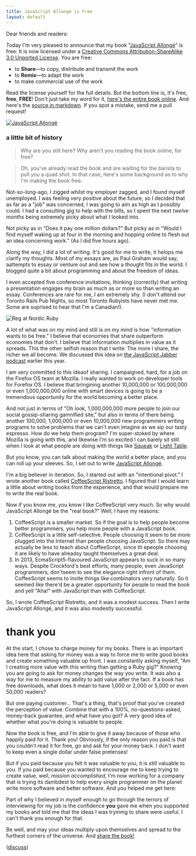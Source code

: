 ```yaml
---
title: JavaScript Allonge is Free
layout: default
---
```


Dear friends and readers:

Today I'm very pleased to announce that my book "[JavaScript Allongé](https://leanpub.com/javascript-allonge/read)" is free: It is now licensed under a [Creative Commons Attribution-ShareAlike 3.0 Unported License](http://creativecommons.org/licenses/by-sa/3.0/deed.en_US). You are free:

* to **Share**—to copy, distribute and transmit the work
* to **Remix**—to adapt the work
* to make commercial use of the work

Read the license yourself for the full details. But the bottom line is, it's free, **free**, **FREE**! Don't just take my word for it, [here's the entire book online](https://leanpub.com/javascript-allonge/read). And here's the [source in markdown](https://github.com/raganwald/javascript-allonge). If you spot a mistake, send me a pull request!

[![JavaScript Allongé](http://i.minus.com/iW2E1A8M5UWe6.jpeg)](https://leanpub.com/javascript-allonge/read)

### a little bit of history

>  Why are you still here? Why aren't you reading the book online, for free?

> Oh, you've already read the book and are waiting for the barista to pull you a quad shot. In that case, here's some background as to why I'm making the book free.

Not-so-long-ago, I zigged whilst my employer zagged, and I found myself unemployed. I was feeling very positive about the future, so I decided that as far as a "job" was concerned, I was going to aim as high as I possibly could. I had a consulting gig to help with the bills, so I spent the next *twelve months* being extremely picky about what I looked into.

Not picky as in "Does it pay one million dollars?" But picky as in "Would I find myself waking up at four in the morning and hopping online to flesh out an idea concerning work." (As I did five hours ago).

Along the way, I did a lot of writing. It's good for me to write, it helops me clarify my thoughts. Most of my essays are, as Paul Graham would say, aattempts to essay or venture out and see how a thought fits in the world. I blogged quite a bit about programming and about the freedom of ideas.

I even accepted five conference invitations, thinking (correctly) that writing a presentation engages my brain as much as or more so than writing an essay. Conferences are rare for me, I am extremely shy. (I don't attend our Toronto Rails Pub Nights, so most Toronto Rubyists have never met me. Some are suprised to hear that I'm a Canadian!).

![Reg at Nordic Ruby](http://farm4.staticflickr.com/3767/9023803415_37737ca9f2_h.jpg)

A lot of what was on my mind and still is on my mind is how "information wants to be free." I believe that economies that share outperform economies that don't. I believe that information multiplies in value as it spreads. This the other selfish reason that I write: The more I share, the richer we all become. We discussed this idea on [the JavaScript Jabber podcast](http://javascriptjabber.com/070-jsj-book-club-javascript-allonge-with-reginald-braithwaite/) earlier this year.

I am very committed to this ideaof sharing. I campaigned, hard, for a job on the Firefox OS team at Mozilla. I really wanted to work on developer tools for Forefox OS. I believe that bringining another 10,000,000 or 100,000,000 or even 1,000,000,000 online with smart devices is going to be a tremendous opportunity for the world becoming a better place.

And not just in terms of "Oh look, 1,000,000,000 more people to join our social gossip-sharing gamnified site," but also in terms of there being another 100,000, 1,000,000 or even 10,000,000 new programmers writing programs to solve problems that we can't even imagine as we sip our tasty espresso. How do we help them program? I'm super-stoked by where Mozilla is going with this, and likewise I'm so excited I can barely sit still when I look at what people are doing with things like [Squeak](http://squeak.org/) or [Light Table](http://www.chris-granger.com/2012/04/12/light-table---a-new-ide-concept/).

But you know, you can talk about making the world a better place, and you can roll up your sleeves. So, I set out to write [JavaScript Allongé](https://leanpub.com/javascript-allonge/read).

I'm a big believer in iteration. So, I started out with an "intentional pivot." I wrote another book called [CoffeeScript Ristretto](https://leanpub.com/coffeescript-ristretto/read). I figured that I would learn a little about writing books from the experience, and that would prepare me to write the real book.

Now if you know me, you know I like CoffeeScript very much. So why would JavaScript Allongé be the "real book?" Well, I have my reasons:

1. CoffeeScript is a smaller market. So if the goal is to help people become better programmers, you help more people with a JavaScript book.
2. CoffeeScript is a little self-selective. People choosing it seem to be more plugged into the Internet than people choosing JavaScript. So there may actually be less to teach about CoffeeScript, since th epeople choosing it are likely to have alreadsy taught themselves a great deal.
3. In 2013, EcmaScript5-flavoured JavaScript appears to suck in so many ways. Despite Crockford's best efforts, many people, even JavaScript programmers, don'tseem to see the elegance right infront of them. CoffeeScript seems to invite things like combinators very naturally. So it seemed like there'd be a greater opportunity for people to read the book and yell "Aha!" with JavaScript than with CoffeeScript.

So, I wrote CoffeeScript Ristretto, and it was a modest success. Then I write JavaScript Allongé, and it was also modestly successful.

# thank you

At the start, I chose to charge money for my books. There is an important idea here that asking for money was a way to force me to write good books and create something valuable up front. I was constantly asking myself, "Am I creating more value with this writing than getting a Ruby gig?" Knowing you are going to ask for money changes the way you write. It was also a way for me to measure my ability to add value after the fact. If a book has free downloads, what does it mean to have 1,000 or 2,000 or 5,000 or even 50,000 readers?

But one paying customer... That's a thing, that's proof that you've created the perception of value. Combine that with a 100%, no-questions-asked, money-back guarantee, and what have you got? A very good idea of whether what you're doing is valuable to people.

Now the book is free, and I'm able to give it away because of those who happily paid for it. Thank you! Obviously, if the only reason you paid is that you couldn't read it for free, go and ask for your money back. I don't want to keep even a single dollar under false pretenses!

But if you paid because you felt it was valuable to you, it is still valuable to you. If you paid because you wanted to encourage me to keep trying to create value, well, *mission accomplished*, I'm now working for a company that is trying its dambdest to help every single programmer on the planet write more software and better software. And you helped me get here:

Part of why I believed in myself enough to go through the terrors of interviewing for my job is the confidence **you** gave me when you supported my books and told me that the ideas I was tryinmg to share were useful. I can't thank you enough for that.

Be well, and may your ideas multiply upon themselves and spread to the furthest corners of the universe. And [share the book!](https://leanpub.com/javascript-allonge/read)

([discuss](https://news.ycombinator.com/item?id=6476337))
